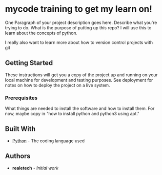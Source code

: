 # mycode training to get my learn on!

One Paragraph of your project description goes here. Describe what you're trying to do.
What is the purpose of putting up this repo?
I will use this to learn about the concepts of python.

I really also want to learn more about how to version control projects with git

## Getting Started

These instructions will get you a copy of the project up and running on your local machine
for development and testing purposes. See deployment for notes on how to deploy the project
on a live system.

### Prerequisites

What things are needed to install the software and how to install them. For now, maybe copy in
"how to install python and python3 using apt."

## Built With

* [Python](https://www.python.org/) - The coding language used

## Authors

* **realetech** - *Initial work*
